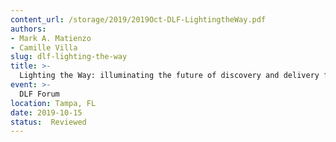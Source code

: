 ```yaml
---
content_url: /storage/2019/2019Oct-DLF-LightingtheWay.pdf
authors:
- Mark A. Matienzo
- Camille Villa
slug: dlf-lighting-the-way
title: >-
  Lighting the Way: illuminating the future of discovery and delivery for archives
event: >-
  DLF Forum
location: Tampa, FL
date: 2019-10-15
status:  Reviewed
---
```

